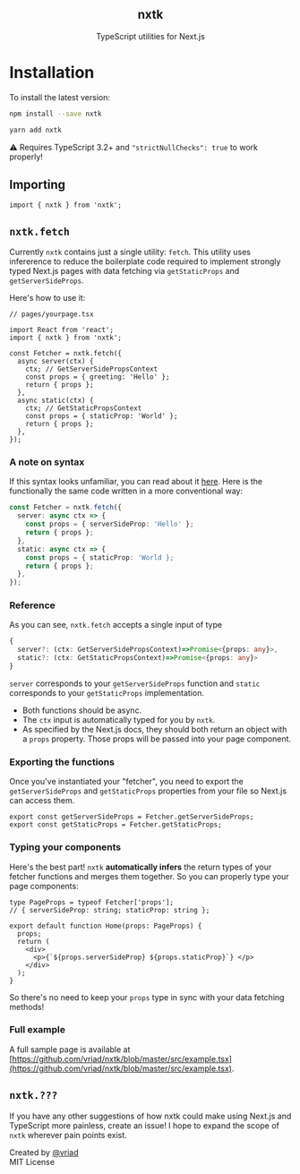 <h2 align="center">nxtk</h1>
<p align="center">
  TypeScript utilities for Next.js
</p>

# Installation

To install the latest version:

```sh
npm install --save nxtk
```

```sh
yarn add nxtk
```

⚠️ Requires TypeScript 3.2+ and `"strictNullChecks": true` to work properly!

## Importing

```tsx
import { nxtk } from 'nxtk';
```

## `nxtk.fetch`

Currently `nxtk` contains just a single utility: `fetch`. This utility uses infererence to reduce the boilerplate code required to implement strongly typed Next.js pages with data fetching via `getStaticProps` and `getServerSideProps`.

Here's how to use it:

```tsx
// pages/yourpage.tsx

import React from 'react';
import { nxtk } from 'nxtk';

const Fetcher = nxtk.fetch({
  async server(ctx) {
    ctx; // GetServerSidePropsContext
    const props = { greeting: 'Hello' };
    return { props };
  },
  async static(ctx) {
    ctx; // GetStaticPropsContext
    const props = { staticProp: 'World' };
    return { props };
  },
});
```

### A note on syntax

If this syntax looks unfamiliar, you can read about it [here](https://developer.mozilla.org/en-US/docs/Web/JavaScript/Reference/Functions/Method_definitions). Here is the functionally the same code written in a more conventional way:

```ts
const Fetcher = nxtk.fetch({
  server: async ctx => {
    const props = { serverSideProp: 'Hello' };
    return { props };
  },
  static: async ctx => {
    const props = { staticProp: 'World };
    return { props };
  },
});
```

### Reference

As you can see, `nxtk.fetch` accepts a single input of type

```ts
{
  server?: (ctx: GetServerSidePropsContext)=>Promise<{props: any}>,
  static?: (ctx: GetStaticPropsContext)=>Promise<{props: any}>
}
```

`server` corresponds to your `getServerSideProps` function and `static` corresponds to your `getStaticProps` implementation.

- Both functions should be async.
- The `ctx` input is automatically typed for you by `nxtk`.
- As specified by the Next.js docs, they should both return an object with a `props` property. Those props will be passed into your page component.

### Exporting the functions

Once you've instantiated your "fetcher", you need to export the `getServerSideProps` and `getStaticProps` properties from your file so Next.js can access them.

```tsx
export const getServerSideProps = Fetcher.getServerSideProps;
export const getStaticProps = Fetcher.getStaticProps;
```

### Typing your components

Here's the best part! `nxtk` **automatically infers** the return types of your fetcher functions and merges them together. So you can properly type your page components:

```tsx
type PageProps = typeof Fetcher['props'];
// { serverSideProp: string; staticProp: string };

export default function Home(props: PageProps) {
  props;
  return (
    <div>
      <p>{`${props.serverSideProp} ${props.staticProp}`} </p>
    </div>
  );
}
```

So there's no need to keep your `props` type in sync with your data fetching methods!

### Full example

A full sample page is available at [https://github.com/vriad/nxtk/blob/master/src/example.tsx](https://github.com/vriad/nxtk/blob/master/src/example.tsx).

## `nxtk.???`

If you have any other suggestions of how nxtk could make using Next.js and TypeScript more painless, create an issue! I hope to expand the scope of `nxtk` wherever pain points exist.

Created by [@vriad](https://twitter.com/vriad)<br>
MIT License
